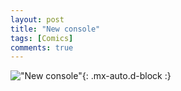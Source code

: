 ```yaml
---
layout: post
title: "New console"
tags: [Comics]
comments: true
---
```


!["New console"](/comics/14.png){: .mx-auto.d-block :}
